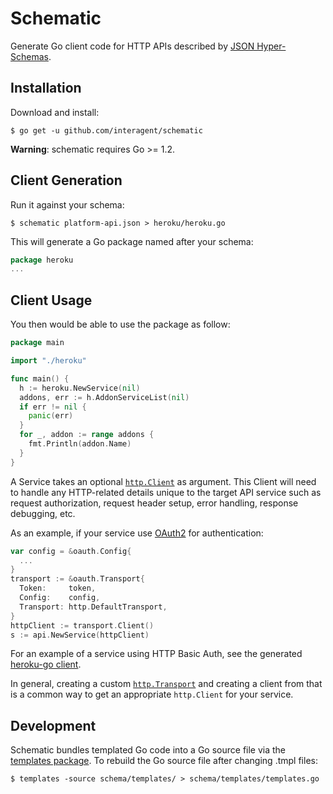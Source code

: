 # Schematic

Generate Go client code for HTTP APIs described by [JSON Hyper-Schemas](http://json-schema.org/latest/json-schema-hypermedia.html).

## Installation

Download and install:

```console
$ go get -u github.com/interagent/schematic
```

**Warning**: schematic requires Go >= 1.2.

## Client Generation

Run it against your schema:

```console
$ schematic platform-api.json > heroku/heroku.go
```

This will generate a Go package named after your schema:

```go
package heroku
...
```

## Client Usage

You then would be able to use the package as follow:

```go
package main

import "./heroku"

func main() {
  h := heroku.NewService(nil)
  addons, err := h.AddonServiceList(nil)
  if err != nil {
    panic(err)
  }
  for _, addon := range addons {
    fmt.Println(addon.Name)
  }
}
```

A Service takes an optional [`http.Client`](http://golang.org/pkg/net/http/#Client)
as argument. This Client will need to handle any HTTP-related details
unique to the target API service such as request authorization, request
header setup, error handling, response debugging, etc.

As an example, if your service use [OAuth2](http://code.google.com/p/goauth2/)
for authentication:

```go
var config = &oauth.Config{
  ...
}
transport := &oauth.Transport{
  Token:     token,
  Config:    config,
  Transport: http.DefaultTransport,
}
httpClient := transport.Client()
s := api.NewService(httpClient)
```

For an example of a service using HTTP Basic Auth, see the generated
[heroku-go client](https://github.com/cyberdelia/heroku-go/blob/master/v3/transport.go).

In general, creating a custom [`http.Transport`](http://golang.org/pkg/net/http/#Transport)
and creating a client from that is a common way to get an appropriate
`http.Client` for your service.

## Development

Schematic bundles templated Go code into a Go source file via the
[templates package](https://github.com/cyberdelia/templates). To rebuild
the Go source file after changing .tmpl files:

```console
$ templates -source schema/templates/ > schema/templates/templates.go
```
